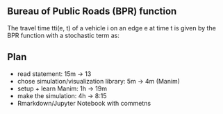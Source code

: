 ## Bureau of Public Roads (BPR) function

The travel time tti(e, t) of a vehicle i on an edge e at time t is given by the BPR function with a stochastic term as:


## Plan

- read statement: 15m -> 13
- chose simulation/visualization library: 5m -> 4m (Manim)
- setup + learn Manim: 1h -> 19m
- make the simulation: 4h -> 8:15
- Rmarkdown/Jupyter Notebook with commetns